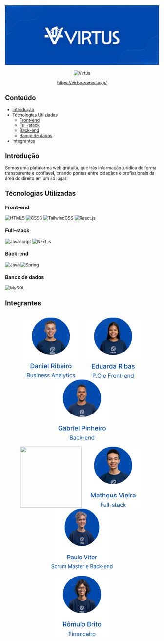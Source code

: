 ![Virtus](Imagens/VIRTUS%20GITHUB%20BACKGROUND.png)

<p align="center">
<img src="https://readme-typing-svg.demolab.com?font=Inter&pause=1000&color=004AAD&center=true&vCenter=true&width=702&lines=Bem-vindo(a)+a+Virtus!;Onde+empoderamos+voc%C3%AA+com+conhecimento+jur%C3%ADdico" alt="Virtus" />
</p>

<div align="center">

https://virtus.vercel.app/

</div>


## Conteúdo
- [Introdução](#introdução)
- [Técnologias Utilziadas](#técnologias-utilizadas)
    - [Front-end](#front-end)
    - [Full-stack](#full-stack)
    - [Back-end](#back-end)
    - [Banco de dados](#banco-de-dados)
- [Integrantes](#integrantes)

## Introdução
Somos uma plataforma web gratuita, que trás informação jurídica de forma transparente e confiável, criando pontes entre cidadãos e profissionais da área do direito em um só lugar!

## Técnologias Utilizadas

### Front-end
![HTML5](https://img.shields.io/badge/HTML5-E34F26.svg?style=for-the-badge&logo=HTML5&logoColor=white) ![CSS3](https://img.shields.io/badge/CSS3-1572B6.svg?style=for-the-badge&logo=CSS3&logoColor=white) ![TailwindCSS](https://img.shields.io/badge/Tailwind%20CSS-06B6D4.svg?style=for-the-badge&logo=Tailwind-CSS&logoColor=white) ![React.js](https://img.shields.io/badge/React-61DAFB.svg?style=for-the-badge&logo=React&logoColor=black)

### Full-stack
![Javascript](https://img.shields.io/badge/JavaScript-F7DF1E.svg?style=for-the-badge&logo=JavaScript&logoColor=black) ![Next.js](https://img.shields.io/badge/Next.js-000000.svg?style=for-the-badge&logo=nextdotjs&logoColor=white)

### Back-end
![Java](https://img.shields.io/badge/java-%23ED8B00.svg?style=for-the-badge&logo=openjdk&logoColor=white) ![Spring](https://img.shields.io/badge/Spring-6DB33F.svg?style=for-the-badge&logo=Spring&logoColor=white)

### Banco de dados
 ![MySQL](https://img.shields.io/badge/MySQL-4479A1.svg?style=for-the-badge&logo=MySQL&logoColor=white)


## Integrantes
<br>
<div align="center">
<a href="https://github.com/favelatec" target="_blank"><img src="Imagens/Daniel%20Ribeiro.png" width="200" height="200"></a>
<a href="https://github.com/dudaribas" target="_blank"><img src="Imagens/Eduarda%20Ribas.png" width="200" height="200"></a>
<a href="https://github.com/Gabriel1Pinheiro" target="_blank"><img src="Imagens/Gabriel%20Pinheiro.png" width="200" height="200"></a>
</div>

<br>

<div align="center">
<a href="https://github.com/Joaomaciel03" target="_blank"><img src="Imagens/Jo%C3%A3o%20Vitor.png" width="200" height="200"></a>
<a href="https://github.com/MatheusVSN" target="_blank"><img src="Imagens/Matheus%20Vieira.png" width="200" height="200"></a>
<a href="https://github.com/PauloVLSecDev" target="_blank"><img src="Imagens/Paulo%20Vitor.png" width="200" height="200"></a>
</div>

<br>

<div align="center">
<a href="https://github.com/romulobrp" target="_blank"><img src="Imagens/Romulo%20Brito.png" width="200" height="200"></a>
</div>
